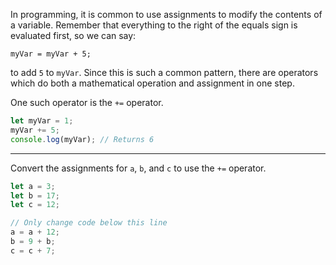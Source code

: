 In programming, it is common to use assignments to modify the contents of a variable. Remember that everything to the right of the equals sign is evaluated first, so we can say:

```
myVar = myVar + 5;
```

to add `5` to `myVar`. Since this is such a common pattern, there are operators which do both a mathematical operation and assignment in one step.

One such operator is the `+=` operator.

```js
let myVar = 1;
myVar += 5;
console.log(myVar); // Returns 6
```

------

Convert the assignments for `a`, `b`, and `c` to use the `+=` operator.

```js
let a = 3;
let b = 17;
let c = 12;

// Only change code below this line
a = a + 12;
b = 9 + b;
c = c + 7;
```


